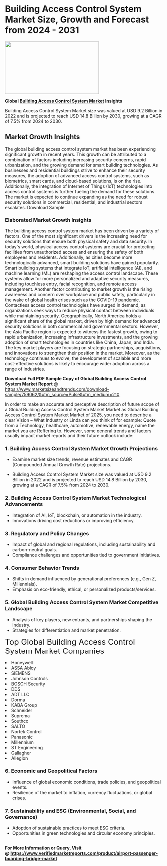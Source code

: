 <H1>Building Access Control System Market Size, Growth and Forecast from 2024 - 2031</H1><img class="aligncenter size-medium wp-image-584254" src="https://thirdeyenews.in/wp-content/uploads/2024/09/Global-Market-Research-300x168.jpeg" alt="" width="300" height="168" /><p><strong>Global&nbsp;<a href="https://www.marketsizeandtrends.com/download-sample/759062/&amp;utm_source=Pulse&amp;utm_medium=210">Building Access Control System Market</a> Insights</strong></p><p>Building Access Control System Market size was valued at USD 9.2 Billion in 2022 and is projected to reach USD 14.8 Billion by 2030, growing at a CAGR of 7.5% from 2024 to 2030.</p><p><h2>Market Growth Insights</h2> The global building access control system market has been experiencing significant growth in recent years. This growth can be attributed to a combination of factors including increasing security concerns, rapid urbanization, and the growing demand for smart building technologies. As businesses and residential buildings strive to enhance their security measures, the adoption of advanced access control systems, such as biometrics, smart cards, and cloud-based solutions, is on the rise. Additionally, the integration of Internet of Things (IoT) technologies into access control systems is further fueling the demand for these solutions. The market is expected to continue expanding as the need for robust security solutions in commercial, residential, and industrial sectors escalates. Download Sample <h3>Elaborated Market Growth Insights</h3> The building access control system market has been driven by a variety of factors. One of the most significant drivers is the increasing need for security solutions that ensure both physical safety and data security. In today's world, physical access control systems are crucial for protecting facilities from unauthorized access and ensuring the safety of both employees and residents. Additionally, as cities become more technologically advanced, smart building solutions have gained popularity. Smart building systems that integrate IoT, artificial intelligence (AI), and machine learning (ML) are reshaping the access control landscape. These systems allow for more personalized and adaptive security measures, including touchless entry, facial recognition, and remote access management. Another factor contributing to market growth is the rising awareness and concern over workplace and public safety, particularly in the wake of global health crises such as the COVID-19 pandemic. Contactless access control technologies have surged in demand, as organizations seek ways to reduce physical contact between individuals while maintaining security. Geographically, North America holds a significant share of the global market, driven by high demand for advanced security solutions in both commercial and governmental sectors. However, the Asia Pacific region is expected to witness the fastest growth, owing to rapid urbanization, increasing infrastructure investments, and the growing adoption of smart technologies in countries like China, Japan, and India. The key market players are focusing on strategic partnerships, acquisitions, and innovations to strengthen their position in the market. Moreover, as the technology continues to evolve, the development of scalable and more cost-effective solutions is likely to encourage wider adoption across a range of industries. </p><p><span class=""><strong>Download Full PDF Sample Copy of Global Building Access Control System Market Report</strong> @ <a href="https://www.marketsizeandtrends.com/download-sample/759062/&amp;utm_source=Pulse&amp;utm_medium=210" target="_blank">https://www.marketsizeandtrends.com/download-sample/759062/&amp;utm_source=Pulse&amp;utm_medium=210</a></span></p><p>In order to make an accurate and perceptive description of future scope of a Global&nbsp;Building Access Control System Market Market as Global&nbsp;Building Access Control System Market Market of 2025, you need to describe a clear Vision &ndash; What Industry or Linda can you think of for example: Quote from a Technology, healthcare, automotive, renewable energy, name the market you are Reffering to. However, some general trends and factors usually impact market reports and their future outlook include:</p><h3>1.&nbsp;<strong>Building Access Control System Market Growth Projections</strong></h3><ul><li>Examine market size trends, revenue estimates and CAGR (Compounded Annual Growth Rate) projections.</li><li><p>Building Access Control System Market size was valued at USD 9.2 Billion in 2022 and is projected to reach USD 14.8 Billion by 2030, growing at a CAGR of 7.5% from 2024 to 2030.</p></li></ul><h3>2.&nbsp;<strong>Building Access Control System Market Technological Advancements</strong></h3><ul><li>Integration of AI, IoT, blockchain, or automation in the industry.</li><li>Innovations driving cost reductions or improving efficiency.</li></ul><h3>3.&nbsp;<strong>Regulatory and Policy Changes</strong></h3><ul><li>Impact of global and regional regulations, including sustainability and carbon-neutral goals.</li><li>Compliance challenges and opportunities tied to government initiatives.</li></ul><h3>4.&nbsp;<strong>Consumer Behavior Trends</strong></h3><ul><li>Shifts in demand influenced by generational preferences (e.g., Gen Z, Millennials).</li><li>Emphasis on eco-friendly, ethical, or personalized products/services.</li></ul><h3>5.&nbsp;<strong>Global Building Access Control System Market Competitive Landscape</strong></h3><ul><li>Analysis of key players, new entrants, and partnerships shaping the industry.</li><li>Strategies for differentiation and market penetration.</li></ul><p data-pm-slice="1 1 []"><span style="color: inherit; font-family: inherit; font-size: 25px;">Top Global Building Access Control System Market Companies</span></p><div class="" data-test-id=""><p><li>Honeywell</li><li> ASSA Abloy</li><li> SIEMENS</li><li> Johnson Controls</li><li> BOSCH Security</li><li> DDS</li><li> ADT LLC</li><li> Dorma</li><li> KABA Group</li><li> Schneider</li><li> Suprema</li><li> Southco</li><li> SALTO</li><li> Nortek Control</li><li> Panasonic</li><li> Millennium</li><li> ST Engineering</li><li> Gallagher</li><li> Allegion</li></p></div><h3>6.&nbsp;<strong>Economic and Geopolitical Factors</strong></h3><ul><li>Influence of global economic conditions, trade policies, and geopolitical events.</li><li>Resilience of the market to inflation, currency fluctuations, or global crises.</li></ul><h3>7.&nbsp;<strong>Sustainability and ESG (Environmental, Social, and Governance)</strong></h3><ul><li>Adoption of sustainable practices to meet ESG criteria.</li><li>Opportunities in green technologies and circular economy principles.</li></ul><h2><strong style="font-size: 14px;">For More Information or Query, Visit @&nbsp;</strong><a style="background-color: #ffffff; font-size: 14px;" href="https://www.marketsizeandtrends.com/report/building-access-control-system-market/" target="_blank">https://www.verifiedmarketreports.com/product/airport-passenger-boarding-bridge-market</a></h2>
